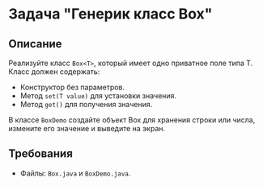 # Задача "Генерик класс Box"

## Описание

Реализуйте класс `Box<T>`, который имеет одно приватное поле типа T. Класс должен содержать:

- Конструктор без параметров.
- Метод `set(T value)` для установки значения.
- Метод `get()` для получения значения.

В классе `BoxDemo` создайте объект Box для хранения строки или числа, измените его значение и выведите на экран.

## Требования

- Файлы: `Box.java` и `BoxDemo.java`.
